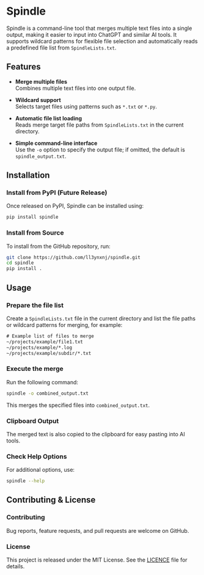 # Spindle

Spindle is a command-line tool that merges multiple text files into a single output, making it easier to input into ChatGPT and similar AI tools. It supports wildcard patterns for flexible file selection and automatically reads a predefined file list from `SpindleLists.txt`.

## Features

- **Merge multiple files**  
  Combines multiple text files into one output file.

- **Wildcard support**  
  Selects target files using patterns such as `*.txt` or `*.py`.

- **Automatic file list loading**  
  Reads merge target file paths from `SpindleLists.txt` in the current directory.

- **Simple command-line interface**  
  Use the `-o` option to specify the output file; if omitted, the default is `spindle_output.txt`.

## Installation

### Install from PyPI (Future Release)

Once released on PyPI, Spindle can be installed using:

```bash
pip install spindle
```

### Install from Source

To install from the GitHub repository, run:

```bash
git clone https://github.com/ll3ynxnj/spindle.git
cd spindle
pip install .
```

## Usage

### Prepare the file list

Create a `SpindleLists.txt` file in the current directory and list the file paths or wildcard patterns for merging, for example:

```txt
# Example list of files to merge
~/projects/example/file1.txt
~/projects/example/*.log
~/projects/example/subdir/*.txt
```

### Execute the merge

Run the following command:

```bash
spindle -o combined_output.txt
```

This merges the specified files into `combined_output.txt`.

### Clipboard Output

The merged text is also copied to the clipboard for easy pasting into AI tools.

### Check Help Options

For additional options, use:

```bash
spindle --help
```

## Contributing & License

### Contributing

Bug reports, feature requests, and pull requests are welcome on GitHub.

### License

This project is released under the MIT License. See the [LICENCE](./LICENCE) file for details.
